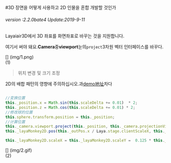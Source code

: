 #3D 장면을 어떻게 사용하고 2D 인물을 혼합 개발할 것인가

###### *version :2.2.0bate4   Update:2019-9-11*

Layaiair3D에서 3D 좌표를 화면좌표로 바꾸는 것을 지원합니다.

여기서 써야 돼요.**Camera**중**viewport**눈의`project`3차원 벡터 인터페이스를 바꾸다.

[] (img/1.png)<br>(1)

> 위치 변경 및 크기 조정

2D의 배합 패턴의 영향에 주의하십시오.과[demo地址](https://layaair2.ldc2.layabox.com/demo2/?language=ch&category=3d&group=Advance&name=Secne3DPlayer2D)차다


```typescript

//变换位置
this._position.x = Math.sin(this.scaleDelta += 0.01)  * 2;
this._position.z = Math.cos(this.scaleDelta += 0.01) * 2;
//修改球的位置
this.sphere.transform.position = this._position;
//计算位置
this._camera.viewport.project(this._position, this._camera.projectionViewMatrix, this._outPos);
this._layaMonkey2D.pos(this._outPos.x / Laya.stage.clientScaleX, this._outPos.y / Laya.stage.clientScaleY);

this._layaMonkey2D.scaleX = this._layaMonkey2D.scaleY =  0.125 * this._position.z + 0.75;

```


[] (img/2.gif)<br>(2)